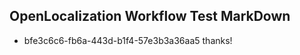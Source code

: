 ## OpenLocalization Workflow Test MarkDown
* bfe3c6c6-fb6a-443d-b1f4-57e3b3a36aa5 
thanks!<!--HONumber=Mar16_HO2-->
